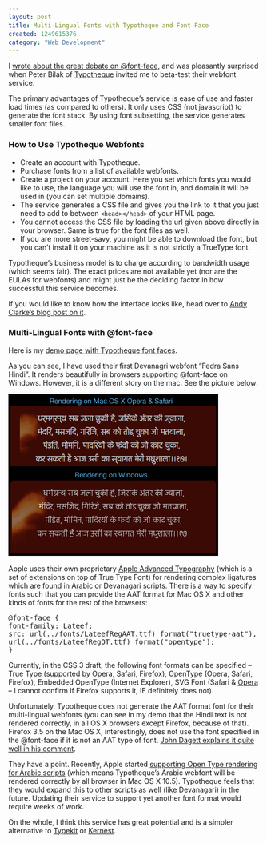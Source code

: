 ```yaml
--- 
layout: post
title: Multi-Lingual Fonts with Typotheque and Font Face
created: 1249615376
category: "Web Development"
---
```

<p>I <a href="http://nimbupani.com/blog/font-in-your-face.html" title="Font in your face | Nimbupani Designs">wrote about the great debate on @font-face</a>, and was pleasantly surprised when Peter Bilak of <a href="http://www.typotheque.com/">Typotheque</a> invited me to beta-test their webfont service.</p>     
<p>The primary advantages of Typotheque&rsquo;s service is ease of use and faster load times (as compared to others). It only uses CSS (not javascript) to generate the font stack. By using font subsetting, the service generates smaller font files.</p> 
<h3>How to Use Typotheque Webfonts</h3>  
<ul>  
<li>Create an account with Typotheque.</li>
<li>Purchase fonts from a list of available webfonts.</li>
<li>Create a project on your account. Here you set which fonts you would like to use, the language you will use the font in, and domain it will be used in (you can set multiple domains).</li>
<li>The service generates a CSS file and gives you the link to it that you just need to add to between <code>&lt;head&gt;&lt;/head&gt;</code> of your HTML page.</li>
<li>You cannot access the CSS file by loading the url given above directly in your browser. Same is true for the font files as well.</li>
<li>If you are more street-savy, you might be able to download the font, but you can&rsquo;t install it on your machine as it is not strictly a TrueType font.</li>
</ul>
<p>Typotheque&rsquo;s business model is to charge according to bandwidth usage (which seems fair). The exact prices are not available yet (nor are the EULAs for webfonts) and might just be the deciding factor in how successful this service becomes.</p>   
<p>If you would like to know how the interface looks like, head over to <a href="http://forabeautifulweb.com/blog/about/testing_typotheque_font-face_embedding/">Andy Clarke&rsquo;s blog post on it</a>. </p>
<h3>Multi-Lingual Fonts with @font-face</h3>
<p>Here is my <a href="http://nimbupani.com/demo/typotheque/index.html">demo page with Typotheque font faces</a>.</p>
<p>As you can see, I have used their first Devanagri webfont &ldquo;Fedra Sans Hindi&rdquo;. It renders beautifully in browsers supporting @font-face on Windows. However, it is a different story on the mac. See the picture below:</p>   
<p><img src="/files/typotheque-multilingual-demo.png" alt="Typotheque Multilingual Demo" /></p>
<p>Apple uses their own proprietary <a href="http://developer.apple.com/textfonts/ttrefman/RM06/Chap6AATIntro.html">Apple Advanced Typography</a> (which is a set of extensions on top of True Type Font) for rendering complex ligatures which are found in Arabic or Devanagari scripts. There is a way to specify fonts such that you can provide the AAT format for Mac OS X and other kinds of fonts for the rest of the browsers:</p>
<pre>
@font-face {
font-family: Lateef;
src: url(../fonts/LateefRegAAT.ttf) format(&quot;truetype-aat&quot;), 
url(../fonts/LateefRegOT.ttf) format(&quot;opentype&quot;);
}
</pre>     
<p>Currently, in the CSS 3 draft, the following font formats can be specified &ndash; True Type (supported by Opera, Safari, Firefox), OpenType (Opera, Safari, Firefox), Embedded OpenType (Internet Explorer), SVG Font (Safari & <a href="http://dev.opera.com/articles/view/standards-support-in-opera-10-beta/#webfontssvg`">Opera</a> &ndash; I cannot confirm if Firefox supports it, IE definitely does not). </p>       
<p>Unfortunately, Typotheque does not generate the AAT format font for their multi-lingual webfonts (you can see in my demo that the Hindi text is not rendered correctly, in all OS X browsers except Firefox, because of that). Firefox 3.5 on the Mac OS X, interestingly, does not use the font specified in the @font-face if it is not an AAT type of font. <a href="#comment-2942">John Dagett explains it quite well in his comment</a>.</p>
<p>They have a point. Recently, Apple started <a href="http://en.wikipedia.org/wiki/OpenType#Advanced_typography">supporting Open Type rendering for Arabic scripts</a> (which means Typotheque&rsquo;s Arabic webfont will be rendered correctly by all browser in Mac OS X 10.5). Typotheque feels that they would expand this to other scripts as well (like Devanagari) in the future. Updating their service to support yet another font format would require weeks of work.</p>
<p>On the whole, I think this service has great potential and is a simpler alternative to <a href="http://blog.typekit.com/2009/05/27/introducing-typekit/">Typekit</a> or <a href="http://kernest.com/">Kernest</a>.</p>
